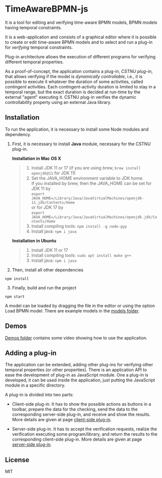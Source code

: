 # TimeAwareBPMN-js

It is a tool for editing and verifying time-aware BPMN models, BPMN models having temporal constraints.

It is a web-application and consists of a graphical editor where it is possible to create or edit time-aware BPMN models
and to select and run a plug-in for *verifying* temporal constraints.

Plug-in architecture allows the execution of different programs for verifying different temporal properties.

As a proof-of-concept, the application contains a plug-in, *CSTNU plug-in*, that allows verifying if the model is *dynamically controllable*,
i.e., it is possible to execute it whatever the duration of some activities, called *contingent* activities.
Each contingent-activity duration is limited to stay in a temporal range, but the exact duration is decided at run-time by the external "agent" executing it.
CSTNU plug-in verifies the dynamic controllability property using an external Java library.


## Installation
To run the application, it is necessary to install some Node modules and dependency.

1. First, it is necessary to install **Java** module, necessary for the CSTNU plug-in.
    
    **Installation in Mac OS X**
    > 1. Install JDK 11 or 17 (if you are using brew, `brew install openjdk@11` for JDK 11)<br>
    > 2. Set the JAVA_HOME environment variable to JDK home.<br>
    >    If you installed by brew, then the JAVA_HOME can be set for JDK 11 by<br>
    >    `export JAVA_HOME=/Library/Java/JavaVirtualMachines/openjdk-11.jdk/Contents/Home`<br>
    >    or for JDK 17 by<br>
    >   `export JAVA_HOME=/Library/Java/JavaVirtualMachines/openjdk.jdk/Contents/Home`<br>
    > 3. Install compiling tools: `npm install -g node-gyp`<br>
    > 4. Install java: `npm i java`<br>


    **Installation in Ubuntu**
    > 1. Install JDK 11 or 17
    > 2. Install compiling tools: `sudo apt install make g++`
    > 3. Install java: `npm i java`


2. Then, install all other dependencies
```
npm install
```

3. Finally, build and run the project
```
npm start
```
A model can be loaded by dragging the file in the editor or using the option Load BPMN model.
There are example models in the [models folder](./exmples/models/).

## Demos
[Demos folder](./examples/demos/) contains some video showing how to use the application.


## Adding a plug-in
The application can be extended, adding other plug-ins for verifying other temporal properties (or other properties).
There is an application API to ease the development of plug-in as JavaScript module.
One a plug-in is developed, it can be used inside the application, just putting the JavaScript module in a specific directory.

A plug-in is divided into two parts:
* Client-side plug-in. It has to show the possible actions as buttons in a toolbar, prepare the data for the checking, send the data to the corresponding server-side plug-in, and receive and show the results.
More details are given at page [client-side plug-in](./TA_BPMN_editor/app/temporal-modeler/temporal-plugins-client/README.md).

* Server-side plug-in. It has to accept the verification requests, realize the verification executing some program/library, and return the results to the corresponding client-side plug-in.
More details are given at page [server-side plug-in](./temporal-plugins-server/README.md).

## License

MIT
